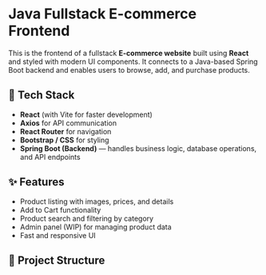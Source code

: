 # Java Fullstack E-commerce Frontend

This is the frontend of a fullstack **E-commerce website** built using **React** and styled with modern UI components. It connects to a Java-based Spring Boot backend and enables users to browse, add, and purchase products.

## 🔧 Tech Stack

- **React** (with Vite for faster development)
- **Axios** for API communication
- **React Router** for navigation
- **Bootstrap / CSS** for styling
- **Spring Boot (Backend)** — handles business logic, database operations, and API endpoints

## ✨ Features

- Product listing with images, prices, and details
- Add to Cart functionality
- Product search and filtering by category
- Admin panel (WIP) for managing product data
- Fast and responsive UI

## 📂 Project Structure


